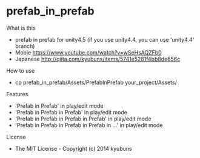 prefab_in_prefab
================

What is this
* prefab in prefab for unity4.5 (if you use unity4.4, you can use 'unity4.4' branch)
* Mobie https://www.youtube.com/watch?v=wSeHsAQZFb0
* Japanese http://qiita.com/kyubuns/items/5741e5281f4bb8de656c

How to use
* cp prefab_in_prefab/Assets/PrefabInPrefab your_project/Assets/

Features
* 'Prefab in Prefab' in play/edit mode
* 'Prefab in Prefab in Prefab' in play/edit mode
* 'Prefab in Prefab in Prefab in Prefab' in play/edit mode
* 'Prefab in Prefab in Prefab in Prefab in ...' in play/edit mode

License
* The MIT License - Copyright (c) 2014 kyubuns
